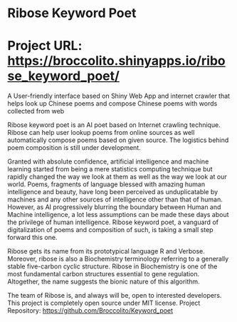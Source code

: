 # Ribose Keyword Poet
# Project URL:  https://broccolito.shinyapps.io/ribose_keyword_poet/
A User-friendly interface based on Shiny Web App and internet crawler that helps look up Chinese poems and compose Chinese poems with words collected from web

Ribose keyword poet is an AI poet based on Internet crawling technique. Ribose can help user lookup poems from online sources as well automatically compose poems based on given source. The logistics behind poem composition is still under development.

Granted with absolute confidence, artificial intelligence and machine learning started from being a mere statistics computing technique but rapidly changed the way we look at them as well as the way we look at our world. Poems, fragments of language blessed with amazing human intelligence and beauty, have long been perceived as unduplicatable by machines and any other sources of intelligence other than that of human. However, as AI progressively blurring the boundary between Human and Machine intelligence, a lot less assumptions can be made these days about the privilege of human intelligence. Ribose keyword poet, a vanguard of digitalization of poems and composition of such, is taking a small step forward this one.

Ribose gets its name from its prototypical language R and Verbose. Moreover, ribose is also a Biochemistry terminology referring to a generally stable five-carbon cyclic structure. Ribose in Biochemistry is one of the most fundamental carbon structures essential to gene regulation. Altogether, the name suggests the bionic nature of this algorithm.

The team of Ribose is, and always will be, open to interested developers. This project is completely open source under MIT license. Project Repository: https://github.com/Broccolito/Keyword_poet
